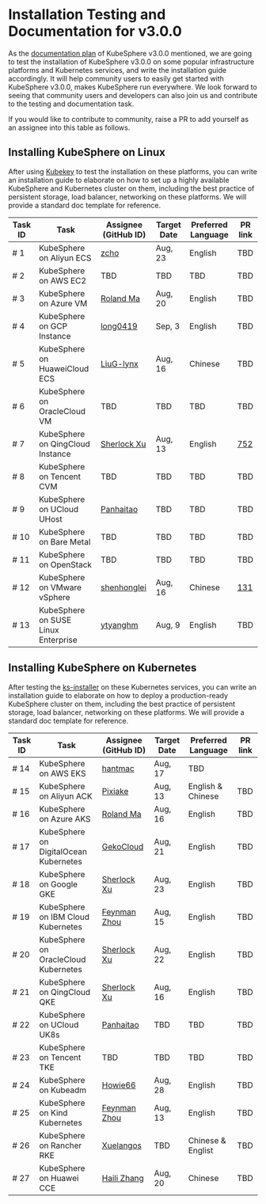 # Installation Testing and Documentation for v3.0.0

As the [documentation plan](https://github.com/kubesphere/website/issues/113) of KubeSphere v3.0.0 mentioned, we are going to test the installation of KubeSphere v3.0.0 on some popular infrastructure platforms and Kubernetes services, and write the installation guide accordingly. It will help community users to easily get started with KubeSphere v3.0.0, makes KubeSphere run everywhere. We look forward to seeing that community users and developers can also join us and contribute to the testing and documentation task.

If you would like to contribute to community, raise a PR to add yourself as an assignee into this table as follows.

## Installing KubeSphere on Linux

After using [Kubekey](https://github.com/kubesphere/kubekey) to test the installation on these platforms, you can write an installation guide to elaborate on how to set up a highly available KubeSphere and Kubernetes cluster on them, including the best practice of persistent storage, load balancer, networking on these platforms. We will provide a standard doc template for reference.

| Task ID | Task | Assignee (GitHub ID) | Target Date | Preferred Language | PR link |
| --- | --- | --- | --- | --- | --- |
| # 1 | KubeSphere on Aliyun ECS | [zcho](https://github.com/zhuch-h)  | Aug, 23 | English | TBD |
| # 2 | KubeSphere on AWS EC2 | TBD  | TBD | TBD | TBD |
| # 3 | KubeSphere on Azure VM | [Roland Ma](https://github.com/RolandMa1986) | Aug, 20 | English | TBD |
| # 4 | KubeSphere on GCP Instance | [long0419](https://github.com/long0419)  | Sep, 3 | English | TBD |
| # 5 | KubeSphere on HuaweiCloud ECS | [LiuG-lynx](https://github.com/LiuG-lynx)  | Aug, 16 | Chinese | TBD |
| # 6 | KubeSphere on OracleCloud VM | TBD  | TBD | TBD | TBD |
| # 7 | KubeSphere on QingCloud Instance |  [Sherlock Xu](https://github.com/Sherlock113) | Aug, 13 | English | [752](https://github.com/kubesphere/docs.kubesphere.io/pull/752) |
| # 8 | KubeSphere on Tencent CVM | TBD  | TBD | TBD | TBD |
| # 9 | KubeSphere on UCloud UHost | [Panhaitao](https://github.com/panhaitao)  | TBD | TBD | TBD |
| # 10 | KubeSphere on Bare Metal | TBD  | TBD | TBD | TBD |
| # 11 | KubeSphere on OpenStack | TBD  | TBD | TBD | TBD |
| # 12 | KubeSphere on VMware vSphere | [shenhonglei](https://github.com/shenhonglei)  | Aug, 16 | Chinese | [131](https://github.com/kubesphere/website/pull/131) |
| # 13 | KubeSphere on SUSE Linux Enterprise | [ytyanghm](https://github.com/ytyanghm)  | Aug, 9 | English | TBD |

## Installing KubeSphere on Kubernetes

After testing the [ks-installer](https://github.com/kubesphere/ks-installer) on these Kubernetes services, you can write an installation guide to elaborate on how to deploy a production-ready KubeSphere cluster on them, including the best practice of persistent storage, load balancer, networking on these platforms. We will provide a standard doc template for reference.

| Task ID | Task | Assignee (GitHub ID) | Target Date | Preferred Language | PR link |
| --- | --- | --- | --- | --- | --- |
| # 14 | KubeSphere on AWS EKS | [hantmac](https://github.com/hantmac)  | Aug, 17 | TBD |
| # 15 | KubeSphere on Aliyun ACK | [Pixiake](https://github.com/pixiake) | Aug, 13 | English & Chinese | TBD |
| # 16 | KubeSphere on Azure AKS | [Roland Ma](https://github.com/RolandMa1986) | Aug, 16 | English | TBD |
| # 17 | KubeSphere on DigitalOcean Kubernetes | [GekoCloud](https://github.com/GekoCloud) | Aug, 21  | English | TBD |
| # 18 | KubeSphere on Google GKE | [Sherlock Xu](https://github.com/Sherlock113) | Aug, 23 | English | TBD |
| # 19 | KubeSphere on IBM Cloud Kubernetes | [Feynman Zhou](https://github.com/FeynmanZhou)  | Aug, 15 | English | TBD |
| # 20 | KubeSphere on OracleCloud Kubernetes | [Sherlock Xu](https://github.com/Sherlock113) | Aug, 22 | English | TBD |
| # 21 | KubeSphere on QingCloud QKE | [Sherlock Xu](https://github.com/Sherlock113) | Aug, 16 | English | TBD |
| # 22 | KubeSphere on UCloud UK8s | [Panhaitao](https://github.com/panhaitao) | TBD | TBD | TBD |
| # 23 | KubeSphere on Tencent TKE | TBD  | TBD | TBD | TBD |
| # 24 | KubeSphere on Kubeadm | [Howie66](https://github.com/Howie66)   | Aug, 28 | English | TBD |
| # 25 | KubeSphere on Kind Kubernetes | [Feynman Zhou](https://github.com/FeynmanZhou)  | Aug, 13 | English | TBD |
| # 26 | KubeSphere on Rancher RKE | [Xuelangos](https://github.com/xuelangos)  | TBD | Chinese & Englist | TBD |
| # 27 | KubeSphere on Huawei CCE | [Haili Zhang](https://github.com/webup)  | Aug, 20 | Chinese | TBD |
